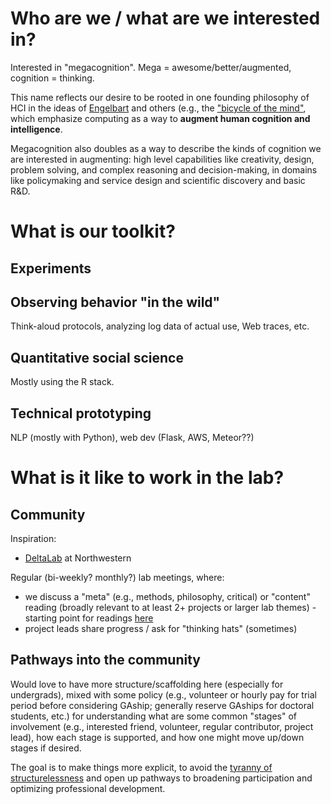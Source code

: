 # Who are we / what are we interested in?

Interested in "megacognition". Mega = awesome/better/augmented, cognition = thinking.

This name reflects our desire to be rooted in one founding philosophy of HCI in the ideas of [Engelbart](https://www.dougengelbart.org/pubs/augment-3906.html) and others (e.g., the ["bicycle of the mind"](https://stratechery.com/2018/techs-two-philosophies/), which emphasize computing as a way to **augment human cognition and intelligence**. 

Megacognition also doubles as a way to describe the kinds of cognition we are interested in augmenting: high level capabilities like creativity, design, problem solving, and complex reasoning and decision-making, in domains like policymaking and service design and scientific discovery and basic R&D.

# What is our toolkit?

## Experiments

## Observing behavior "in the wild"

Think-aloud protocols, analyzing log data of actual use, Web traces, etc.

## Quantitative social science

Mostly using the R stack.

## Technical prototyping

NLP (mostly with Python), web dev (Flask, AWS, Meteor??)

# What is it like to work in the lab?

## Community

Inspiration:
- [DeltaLab](http://delta.northwestern.edu/HowWeWork) at Northwestern

Regular (bi-weekly? monthly?) lab meetings, where:
- we discuss a "meta" (e.g., methods, philosophy, critical) or "content" reading (broadly relevant to at least 2+ projects or larger lab themes) - starting point for readings [here](https://docs.google.com/document/d/1TLioDAoyEq_G3yxO6WNEHtT_8_kotahvFkES9RqMBmo/edit?usp=sharing)
- project leads share progress / ask for "thinking hats" (sometimes)

## Pathways into the community

Would love to have more structure/scaffolding here (especially for undergrads), mixed with some policy (e.g., volunteer or hourly pay for trial period before considering GAship; generally reserve GAships for doctoral students, etc.) for understanding what are some common "stages" of involvement (e.g., interested friend, volunteer, regular contributor, project lead), how each stage is supported, and how one might move up/down stages if desired.

The goal is to make things more explicit, to avoid the [tyranny of structurelessness](https://www.jofreeman.com/joreen/tyranny.htm) and open up pathways to broadening participation and optimizing professional development.
